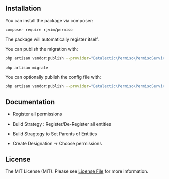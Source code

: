 ## Installation

You can install the package via composer:

``` bash
composer require rjvim/permiso
```

The package will automatically register itself.

You can publish the migration with:
```bash
php artisan vendor:publish --provider="Betalectic\Permiso\PermisoServiceProvider" --tag="migrations"
```

```bash
php artisan migrate
```

You can optionally publish the config file with:
```bash
php artisan vendor:publish --provider="Betalectic\Permiso\PermisoServiceProvider" --tag="config"
```

## Documentation

* Register all permissions
* Build Strategy : Register/De-Register all entities
* Build Stragtegy to Set Parents of Entities

* Create Designation -> Choose permissions

## License

The MIT License (MIT). Please see [License File](LICENSE.md) for more information.
